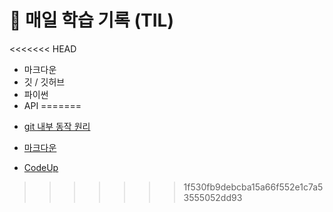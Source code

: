 # 📓 매일 학습 기록 (TIL)



<<<<<<< HEAD
- 마크다운
- 깃 / 깃허브
- 파이썬
- API
=======
* [git 내부 동작 원리](https://github.com/wjdtngus9536/TIL/blob/master/Git_mechanism.md)

* [마크다운](./markdown/)

- [CodeUp](./codeup/)
>>>>>>> 1f530fb9debcba15a66f552e1c7a53555052dd93
